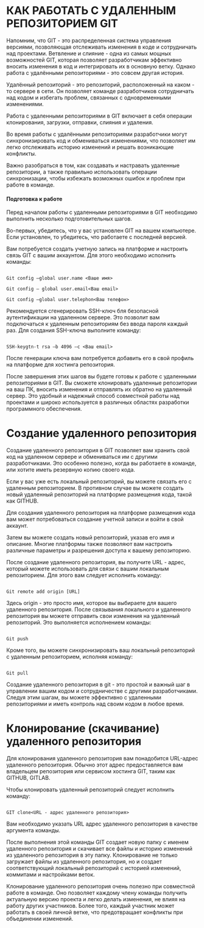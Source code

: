 # КАК РАБОТАТЬ С УДАЛЕННЫМ РЕПОЗИТОРИЕМ GIT 


Напомним, что GIT - это распределенная система управления версиями, позволяющая отслеживать изменения в коде и сотрудничать над проектами. Ветвление и слияние - одна из самых мощных возможностей GIT, которая позволяет разработчикам эффективно вносить изменения в код и интегрировать их в основную ветку. Однако работа с удалёнными репозиториями - это совсем другая история. 

Удалённый репозиторий -  это репозиторий, расположенный на каком - то сервере в сети. Он позволяет команде разработчиков сотрудничать над кодом и избегать проблем, связанных с одновременными изменениями. 

Работа с удаленными репозиториями в GIT включает в себя операции клонирования, загрузки, отправки, слияния и удаления. 

Во время работы с удалёнными репозиториями разработчики могут синхронизировать код и обмениваться изменениями, что позволяет им легко отслеживать историю изменений и решать возникающие конфликты. 

Важно разобраться в том, как создавать и настравать удаленные репозитории, а также правильно использовать операции синхронизации, чтобы избежать возможных ошибок и проблем при работе в команде.  


#### Подготовка к работе 


Перед началом работы с удаленными репозиториями в GIT необходимо выполнить несколько подготовительных шагов. 

Во-первых, убедитесь, что у вас установлен GIT на вашем компьютере. Если установлен, то убедитесь, что работаете с последней версией. 

Вам потребуется создать учетную запись на платформе и настроить связь  GIT  с вашим аккаунтом. Для этого необходимо исполнить команды:  


````

Git config –global user.name <Ваше имя> 

Git config – global user.email<Ваш email> 

Git config –global user.telephon<Ваш телефон> 

`````

Рекомендуется сгенерировать SSH-ключ бля безопасной аутентификации на удаленном сервере. Это позволит вам подключаться к удаленным репозиториям без ввода пароля каждый раз. Для создания SSH-ключа выполните команду: 


````

SSH-keygtn-t rsa –b 4096 –c <Ваш email> 

````


После генерации ключа вам потребуется добавить его в свой профиль на платформе для хостинга репозитория. 

После завершения этих шагов вы будете готовы к работе с удаленными репозиториями в GIT. Вы сможете клонировать удаленные репозитории на ваш ПК, вносить изменения и отправлять их обратно на удаленный сервер. Это удобный и надежный способ совместной работы над проектами и широко используется в различных областях разработки программного обеспечения. 

# Создание удаленного репозитория 

Создание удаленного репозитория в GIT позволяет вам хранить свой код на удаленном сервере и обмениваться им с другими разработчиками. Это особенно полезно, когда вы работаете в команде, или хотите иметь резервную копию своего кода. 

Если у вас уже есть локальный репозиторий, вы можете связать его с удаленным репозиторием. В противном случае вы можете создать новый удаленный репозиторий на платформе размещения кода, такой как GITHUB. 

Для создания удаленного репозитория на платформе размещения кода вам может потребоваться создание учетной записи и войти в свой аккаунт.  

Затем вы можете создать новый репозиторий, указав его имя и описание. Многие платформы также позволяют вам настроить различные параметры и разрешения доступа к вашему репозиторию. 

После создание удаленного репозитория, вы получите URL - адрес, который можете использовать для связи с вашим локальным репозиторием. Для этого вам следует исполнить команду: 

````

Git remote add origin [URL] 

````

Здесь origin - это просто имя, которое вы выбираете для вашего удаленного репозитория. После связывания локального и удаленного репозитория вы можете отправить свои изменения на удаленный репозиторий. Это выполняется исполнением команды: 

````

Git push 

````

Кроме того, вы можете синхронизировать ваш локальный репозиторий с удаленным репозиторием, исполняя команду: 

````

Git pull 

````

Создание удаленного репозитория в git - это простой и важный шаг в управлении вашим кодом и сотрудничестве с другими разработчиками. Следуя этим шагам, вы можете эффективно с удаленными репозиториями и иметь контроль над своим кодом в любое время. 


# Клонирование (скачивание) удаленного репозитория 


Для клонирования удаленного репозитория вам понадобится URL-адрес удаленного репозитория. Обычно этот адрес предоставляется вам владельцем репозитория или сервисом хостинга GIT, таким как GITHUB, GITLAB.  

Чтобы клонировать удаленный репозиторий следует исполнить команду: 

````

GIT clone<URL - адрес удаленного репозитория> 

````

Вам необходимо указать URL адрес удаленного репозитория в качестве аргумента команды. 

После выполнения этой команды GIT создает новую папку с именем удаленного репозитория и скачивает все файлы и историю изменений из удаленного репозитория в эту папку. Клонирование не только загружает файлы из удаленного репозитория, но и создает соответствующий локальный репозиторий с историей изменений, коммитами и настройками веток. 

Клонирование удаленного репозитория очень полезно при совместной работе в команде. Оно позволяет каждому члену команды получить актуальную версию проекта и легко делать изменения, не влияя на работу других участников. Более того, каждый участник может работать в своей  личной ветке, что предотвращает конфликты при объединении изменений. 